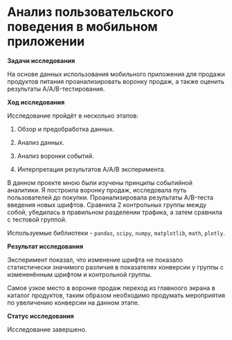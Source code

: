 # Анализ пользовательского поведения в мобильном приложении

**Задачи исследования**

На основе данных использования мобильного приложения для продажи продуктов питания проанализировать воронку продаж, а также оценить результаты A/A/B-тестирования.

**Ход исследования**

Исследование пройдёт в несколько этапов:

1) Обзор и предобработка данных.

2) Анализ данных.

3) Анализ воронки событий.

4) Интерпретация результатов А/А/В эксперимента.

В данном проекте мною были изучены принципы событийной аналитики. Я построила воронку продаж, исследовала путь пользователей до покупки. Проанализировала результаты A/B-теста введения новых шрифтов. Сравнила 2 контрольных группы между
собой, убедилась в правильном разделении трафика, а затем сравнила с тестовой группой.

Используемые библиотеки -  `pandas`, `scipy`, `numpy`, `matplotlib`, `math`, `plotly`.

**Результат исследования**

Эксперимент показал, что изменение шрифта не показало статистически значимого различия в показателях конверсии у группы с измененённым шрифтом и контрольной группы.

Самое узкое место в воронке продаж переход из главноого экрана в каталог продуктов, таким образом необходимо продумать мероприятия по увеличению конверсии на данном этапе.

**Статус исследования**

Исследование завершено.
